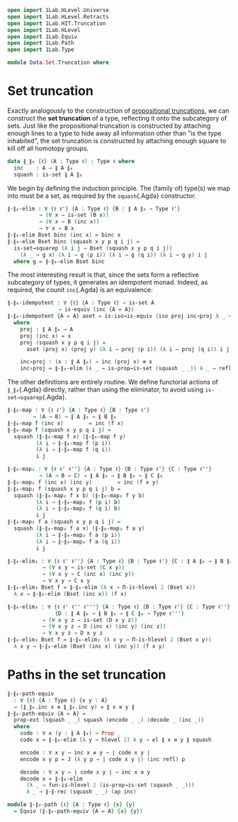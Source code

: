 ```agda
open import 1Lab.HLevel.Universe
open import 1Lab.HLevel.Retracts
open import 1Lab.HIT.Truncation
open import 1Lab.HLevel
open import 1Lab.Equiv
open import 1Lab.Path
open import 1Lab.Type

module Data.Set.Truncation where
```

# Set truncation

Exactly analogously to the construction of [propositional truncations],
we can construct the **set truncation** of a type, reflecting it onto
the subcategory of sets. Just like the propositional truncation is
constructed by attaching enough lines to a type to hide away all
information other than "is the type inhabited", the set truncation is
constructed by attaching enough square to kill off all homotopy groups.

[propositional truncations]: 1Lab.HIT.Truncation.html

```agda
data ∥_∥₀ {ℓ} (A : Type ℓ) : Type ℓ where
  inc    : A → ∥ A ∥₀
  squash : is-set ∥ A ∥₀
```

We begin by defining the induction principle. The (family of) type(s) we
map into must be a set, as required by the `squash`{.Agda} constructor.

```agda
∥-∥₀-elim : ∀ {ℓ ℓ'} {A : Type ℓ} {B : ∥ A ∥₀ → Type ℓ'}
          → (∀ x → is-set (B x))
          → (∀ x → B (inc x))
          → ∀ x → B x
∥-∥₀-elim Bset binc (inc x) = binc x
∥-∥₀-elim Bset binc (squash x y p q i j) =
  is-set→squarep (λ i j → Bset (squash x y p q i j))
    (λ _ → g x) (λ i → g (p i)) (λ i → g (q i)) (λ i → g y) i j
  where g = ∥-∥₀-elim Bset binc
```

The most interesting result is that, since the sets form a reflective
subcategory of types, it generates an idempotent monad. Indeed, as
required, the counit `inc`{.Agda} is an equivalence:

```agda
∥-∥₀-idempotent : ∀ {ℓ} {A : Type ℓ} → is-set A
                → is-equiv (inc {A = A})
∥-∥₀-idempotent {A = A} aset = is-iso→is-equiv (iso proj inc∘proj λ _ → refl)
  where
    proj : ∥ A ∥₀ → A
    proj (inc x) = x
    proj (squash x y p q i j) =
      aset (proj x) (proj y) (λ i → proj (p i)) (λ i → proj (q i)) i j

    inc∘proj : (x : ∥ A ∥₀) → inc (proj x) ≡ x
    inc∘proj = ∥-∥₀-elim (λ _ → is-prop→is-set (squash _ _)) λ _ → refl
```

The other definitions are entirely routine. We define functorial actions
of `∥_∥₀`{.Agda} directly, rather than using the eliminator, to avoid
using `is-set→squarep`{.Agda}.

```agda
∥-∥₀-map : ∀ {ℓ ℓ'} {A : Type ℓ} {B : Type ℓ'}
        → (A → B) → ∥ A ∥₀ → ∥ B ∥₀
∥-∥₀-map f (inc x)        = inc (f x)
∥-∥₀-map f (squash x y p q i j) =
  squash (∥-∥₀-map f x) (∥-∥₀-map f y)
         (λ i → ∥-∥₀-map f (p i))
         (λ i → ∥-∥₀-map f (q i))
         i j

∥-∥₀-map₂ : ∀ {ℓ ℓ' ℓ''} {A : Type ℓ} {B : Type ℓ'} {C : Type ℓ''}
          → (A → B → C) → ∥ A ∥₀ → ∥ B ∥₀ → ∥ C ∥₀
∥-∥₀-map₂ f (inc x) (inc y)        = inc (f x y)
∥-∥₀-map₂ f (squash x y p q i j) b =
  squash (∥-∥₀-map₂ f x b) (∥-∥₀-map₂ f y b)
         (λ i → ∥-∥₀-map₂ f (p i) b)
         (λ i → ∥-∥₀-map₂ f (q i) b)
         i j
∥-∥₀-map₂ f a (squash x y p q i j) =
  squash (∥-∥₀-map₂ f a x) (∥-∥₀-map₂ f a y)
         (λ i → ∥-∥₀-map₂ f a (p i))
         (λ i → ∥-∥₀-map₂ f a (q i))
         i j

∥-∥₀-elim₂ : ∀ {ℓ ℓ' ℓ''} {A : Type ℓ} {B : Type ℓ'} {C : ∥ A ∥₀ → ∥ B ∥₀ → Type ℓ''}
           → (∀ x y → is-set (C x y))
           → (∀ x y → C (inc x) (inc y))
           → ∀ x y → C x y
∥-∥₀-elim₂ Bset f = ∥-∥₀-elim (λ x → Π-is-hlevel 2 (Bset x))
  λ x → ∥-∥₀-elim (Bset (inc x)) (f x)

∥-∥₀-elim₃ : ∀ {ℓ ℓ' ℓ'' ℓ'''} {A : Type ℓ} {B : Type ℓ'} {C : Type ℓ''}
               {D : ∥ A ∥₀ → ∥ B ∥₀ → ∥ C ∥₀ → Type ℓ'''}
           → (∀ x y z → is-set (D x y z))
           → (∀ x y z → D (inc x) (inc y) (inc z))
           → ∀ x y z → D x y z
∥-∥₀-elim₃ Bset f = ∥-∥₀-elim₂ (λ x y → Π-is-hlevel 2 (Bset x y))
  λ x y → ∥-∥₀-elim (Bset (inc x) (inc y)) (f x y)
```

# Paths in the set truncation

```agda
∥-∥₀-path-equiv
  : ∀ {ℓ} {A : Type ℓ} {x y : A}
  → (∥_∥₀.inc x ≡ ∥_∥₀.inc y) ≃ ∥ x ≡ y ∥
∥-∥₀-path-equiv {A = A} =
  prop-ext (squash _ _) squash (encode _ _) (decode _ (inc _))
  where
    code : ∀ x (y : ∥ A ∥₀) → Prop _
    code x = ∥-∥₀-elim (λ y → hlevel 2) λ y → el ∥ x ≡ y ∥ squash

    encode : ∀ x y → inc x ≡ y → ∣ code x y ∣
    encode x y p = J (λ y p → ∣ code x y ∣) (inc refl) p

    decode : ∀ x y → ∣ code x y ∣ → inc x ≡ y
    decode x = ∥-∥₀-elim
      (λ _ → fun-is-hlevel 2 (is-prop→is-set (squash _ _)))
      λ _ → ∥-∥-rec (squash _ _) (ap inc)

module ∥-∥₀-path {ℓ} {A : Type ℓ} {x} {y}
  = Equiv (∥-∥₀-path-equiv {A = A} {x} {y})
```
